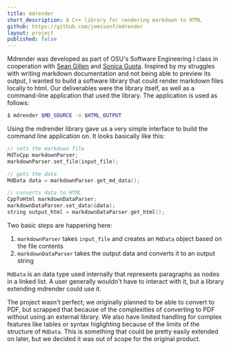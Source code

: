 ```yaml
---
title: mdrender
short_description: A C++ library for rendering markdown to HTML
github: https://github.com/jemisonf/mdrender
layout: project
published: false
---
```


Mdrender was developed as part of OSU's Software Engineering I class in cooperation with [Sean Gillen](https://github.com/gillens) and [Sonica Gupta](https://github.com/guptaso). Inspired by my struggles with writing markdown documentation and not being able to preview its output, I wanted to build a software library that could render markdown files locally to html. Our deliverables were the library itself, as well as a command-line application that used the library. The application is used as follows:

```bash
$ mdrender $MD_SOURCE -o $HTML_OUTPUT
```

Using the mdrender library gave us a very simple interface to build the command line application on. It looks basically like this:
```cpp
// sets the markdown file
MdToCpp markdownParser;
markdownParser.set_file(input_file);

// gets the data 
MdData data = markdownParser.get_md_data();

// converts data to HTML
CppToHtml markdownDataParser;	
markdownDataParser.set_data(&data);
string output_html = markdownDataParser.get_html();
```

Two basic steps are happening here:

1. `markdownParser` takes `input_file` and creates an `MdData` object based on the file contents
2. `markdownDataParser` takes the output data and converts it to an output string

`MdData` is an data type used internally that represents paragraphs as nodes in a linked list. A user generally wouldn't have to interact with it, but a library extending mdrender could use it.   

The project wasn't perfect; we originally planned to be able to convert to PDF, but scrapped that because of the complexities of converting to PDF without using an external library. We also have limited handling for complex features like tables or syntax higlighting because of the limits of the structure of `MdData`. This is something that could be pretty easily extended on later, but we decided it was out of scope for the original product.
